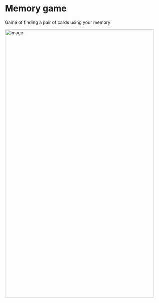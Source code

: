 # Memory game

Game of finding a pair of cards using your memory


<img width="475" height="858" alt="image" src="https://github.com/user-attachments/assets/24468685-74ce-4957-933e-268ed0142c9f" />
